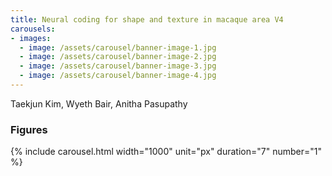 ```yaml
---
title: Neural coding for shape and texture in macaque area V4
carousels:
- images: 
  - image: /assets/carousel/banner-image-1.jpg
  - image: /assets/carousel/banner-image-2.jpg
  - image: /assets/carousel/banner-image-3.jpg
  - image: /assets/carousel/banner-image-4.jpg
---
```


Taekjun Kim, Wyeth Bair, Anitha Pasupathy

### Figures
{% include carousel.html width="1000" unit="px" duration="7" number="1" %}
